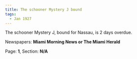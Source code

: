 ```yaml
---  
title: The schooner Mystery J bound  
tags:  
  - Jan 1927  
---  
```

  
The schooner Mystery J, bound for Nassau, is 2 days overdue.  
  
Newspapers: **Miami Morning News or The Miami Herald**  
  
Page: **1**, Section: **N/A** 
